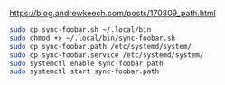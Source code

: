 https://blog.andrewkeech.com/posts/170809_path.html

```bash
sudo cp sync-foobar.sh ~/.local/bin 
sudo chmod +x ~/.local/bin/sync-foobar.sh
sudo cp sync-foobar.path /etc/systemd/system/
sudo cp sync-foobar.service /etc/systemd/system/
sudo systemctl enable sync-foobar.path
sudo systemctl start sync-foobar.path
```